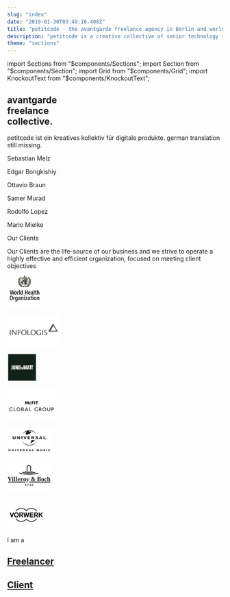 ```yaml
---
slug: "index"
date: "2019-01-30T03:49:16.408Z"
title: "petitcode - the avantgarde freelance agency in Berlin and worldwide"
description: "petitcode is a creative collective of senior technology specialists. We only offer the best."
theme: "sections"
---
```


import Sections from "$components/Sections";
import Section from "$components/Section";
import Grid from "$components/Grid";
import KnockoutText from "$components/KnockoutText";

<Sections>
<Section video>

# avantgarde <br/> freelance  <br/> collective.

</Section>
<Section>

<KnockoutText>petitcode ist ein kreatives kollektiv für digitale produkte. german translation still missing.</KnockoutText>

<Grid>

Sebastian Melz

Edgar Bongkishiy

Ottavio Braun

Samer Murad

Rodolfo Lopez

Mario Mielke

</Grid>

</Section>
<Section>

<KnockoutText>Our Clients</KnockoutText>

Our Clients are the life-source of our business and we strive to operate a highly effective and efficient organization, focused on meeting client objectives

<Grid>

![world-health-organization](./images/clients/world-health-organization.png)

![infologis](./images/clients/infologis.png)

![jung-von-matt](./images/clients/jung-von-matt.png)

![mcfit](./images/clients/mcfit.png)

![universal-music](./images/clients/universal-music.png)

![villeroy-boch](./images/clients/villeroy-boch.png)

![vorwerk](./images/clients/vorwerk.png)

</Grid>

</Section>
<Section>

<KnockoutText centered>I am a</KnockoutText>

<Grid spacing="space-around">

# [Freelancer](/freelancer)

# [Client](/client)

</Grid>

</Section>
</Sections>
